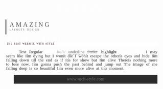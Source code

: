 <style>
  /*© N Y C K Y S  - - R I G H T S - - R E S E R V E D *//*https://www.such-style.com *//*© 2008 - 2020 Nyckys | ALL RIGHTS RESERVED. | SUCH STYLE! ™  */
@import url('https://fonts.googleapis.com/css?family=Pacifico');
@import url('https://fonts.googleapis.com/css?family=Questrial');
@import url(https://fonts.googleapis.com/css?family=Montserrat:400,700);
body{ color: #303131; font-size:10pt!important; font-family: Questrial;     background-color: #transparent;  word-spacing: 3px; cursor: crosshair; }
a:link,a:visited,a:active{   color: #fff; border-bottom: 1px dashed #fff;  font-weight: bold; text-decoration : none;  padding: 1px; }
a:hover{color: #000;   background-color: #fff; text-decoration :none;}
H1 { color: #ffffff; text-align:center; margin: 1px;  font-family: 'Pacifico'; font-size:   24pt;   font-weight: normal;  text-transform: ; letter-spacing: 1px;  word-spacing: 1px;   }
H2 {color: #ffffff;  text-align:center;  font: normal 5.6pt small fonts; font-family: 'Montserrat';  font-weight: bold;  text-transform:uppercase;   letter-spacing: 1px; word-spacing: 2px; line-height: 1pt;   }
H3 {color: #585858;  border-left: 3px solid #585858; margin: 1;  font-family: 'Montserrat'; font-size:  15pt;  text-transform:uppercase;  letter-spacing: 5px; line-height: 10pt ;   padding: 10px 0px 10px 10px; font-weight: normal;}
H3 span {  font: normal 5.6pt small fonts; font-family: 'Montserrat';  font-weight: normal;  text-transform:uppercase;  display: block;  padding: 5px 0px 0px 0px; letter-spacing: 2px;}
H4 { color: #ffffff; text-align:; margin: 1px;  font-family: 'Questrial'; font-size:   19pt;   font-weight:normal;  text-transform:uppercase;   letter-spacing: 1px;  word-spacing: 1px;    padding: 10px 0px 0px 0px; line-height: 2pt;}
H5 {background-color: #ffffff; color: #000;  text-align:;  font: normal 5.6pt small fonts; font-family: 'Montserrat';  font-weight:normal;  text-transform:uppercase;   letter-spacing: 1px; word-spacing: 2px; line-height: 1pt; text-shadow:  0px 0px 1px #f9cada;    padding: 5px 0px 5px 5px;}
B{color: #ffffff;  }
I{color: #b4b4b4;}
U{color: #656565;    border-bottom : 1px dashed #656565; text-decoration : none; }
S{color: #777777;  }
H{color: #000;background-color: #fff;   padding: 1px 3px 1px 3px;}
HR{ border-bottom: 1px dotted #2b2b2b; height: 1px;    border-top: none;  border-left: none; border-right: none }
blockquote{border-left:3px solid #fff; border-right:3px solid #fff; color: #6f6f6f; background-color:#2b2b2b;  text-align: center;font-size:  14px; padding: 6px;}
size1{font-size: 30px!important; } size2{font-size: 40px!important;} size3{font-size: 50px!important;} size4{font-size: 60px!important;} size5{font-size: 70px!important;} 
Black{color: #000000;} White{color: #ffffff;} Red{color: #d40000;} Pink{color: #ed6199;} Yellow{color: #f8c333;} Orange{color: #d46400;} Sky{color: #00b4d4;} Blue{color: #18567a;} Lime{color: #9ad434;} Violet{color: #7b22a9;} 
P {text-indent: 40px;line-height:13px; text-align:justify; margin: 0px 1px 0px 1px; padding: 0px 2px 0px 2px;}
::-webkit-scrollbar { width: 5px;   display: block;}::-webkit-scrollbar-track { border-radius: 0px;  } ::-webkit-scrollbar-thumb {background:#transparent; opacity:0.4;}
::-webkit-scrollbar-thumb:hover {background: #6f6f6f; opacity:0.4;}
/*© N Y C K Y S  - - R I G H T S - - R E S E R V E D *//*https://www.such-style.com *//*© 2008 - 2020 Nyckys | ALL RIGHTS RESERVED. | SUCH STYLE! ™  */
  </style>

<h1>Such Style!</h1>
<h2>The best website with style</h2>

<h3>amazing<span> Layouts Design </span></h3>

<h4>Such Style!</h4>
<h5>The best website with style</h5>

Text Regular <b>Bold </b> <i>Italic</i>   <u>underline</u>   <s>Strike</s>   <h>highlight</h>   <a href="http://www.such-style.com" target="_blank" title=""> Such Style! </a>
I may seem like Iím dying but I wonít die
I wonít escape the otherís eyes and hide
Iím falling down till the end as if itís for show but Iím alive
Thereís nothing more to lose now, Iím gonna push the past behind and jump out
The image of me falling deep is so beautiful
Iím even more alive at this moment.

<blockquote> www.such-style.com  </blockquote>
